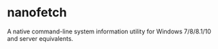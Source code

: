 # nanofetch
A native command-line system information utility for Windows 7/8/8.1/10 and server equivalents.
